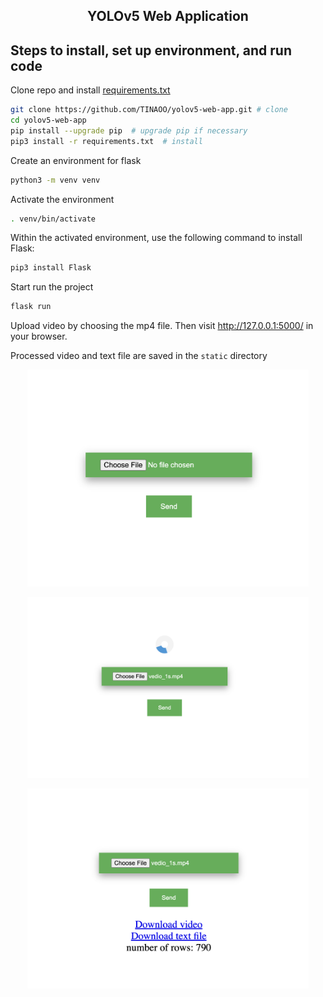 
## <div align="center">YOLOv5 Web Application</div>

## Steps to install, set up environment, and run code

Clone repo and install [requirements.txt](https://github.com/TINAOO/yolov5-web-app/blob/main/requirements.txt) 

```bash
git clone https://github.com/TINAOO/yolov5-web-app.git # clone
cd yolov5-web-app
pip install --upgrade pip  # upgrade pip if necessary
pip3 install -r requirements.txt  # install
```
Create an environment for flask
```bash
python3 -m venv venv
```
Activate the environment
```bash
. venv/bin/activate
```
Within the activated environment, use the following command to install Flask:
```bash
pip3 install Flask
```

Start run the project
```bash
flask run
```

Upload video by choosing the mp4 file. Then visit http://127.0.0.1:5000/ in your browser. 

Processed video and text file are saved in the `static` directory

<p align="center">
<img src="https://github.com/TINAOO/yolov5-web-app/blob/main/1.png" width="450">
</p>

<p align="center">
<img src="https://github.com/TINAOO/yolov5-web-app/blob/main/2.png" width="450">
</p>

<p align="center">
<img src="https://github.com/TINAOO/yolov5-web-app/blob/main/3.png" width="450">
</p>



